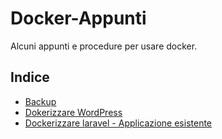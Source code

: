 # Docker-Appunti

Alcuni appunti e procedure per usare docker.

## Indice

* [Backup](backup.md)
* [Dokerizzare WordPress](wordpress.md)
* [Dockerizzare laravel - Applicazione esistente](laravel.md)







